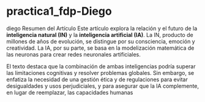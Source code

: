 # practica1_fdp-Diego
diego
Resumen del Artículo
Este artículo explora la relación y el futuro de la **inteligencia natural (IN)** y la **inteligencia artificial (IA)**. La IN, producto de millones de años de evolución, se distingue por su consciencia, emoción y creatividad. La IA, por su parte, se basa en la modelización matemática de las neuronas para crear redes neuronales artificiales. 

El texto destaca que la combinación de ambas inteligencias podría superar las limitaciones cognitivas y resolver problemas globales. Sin embargo, se enfatiza la necesidad de una gestión ética y de regulaciones para evitar desigualdades y usos perjudiciales, y para asegurar que la IA complemente, en lugar de reemplazar, las capacidades humanas
